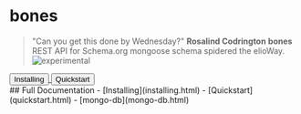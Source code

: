 # bones
> "Can you get this done by Wednesday?" **Rosalind Codrington**
**bones** REST API for Schema.org mongoose schema spidered the elioWay.
![experimental](https://elioway.gitlab.io/static/experimental.png "experimental")
<div><a href="installing.html">
  <button>Installing</button>
</a>
    <a href="quickstart.html">
  <button>Quickstart</button>
</a></div>
## Full Documentation
- [Installing](installing.html)
- [Quickstart](quickstart.html)
- [mongo-db](mongo-db.html)
